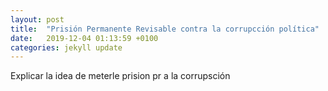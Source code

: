 ```yaml
---
layout: post
title:  "Prisión Permanente Revisable contra la corrupcción política"
date:   2019-12-04 01:13:59 +0100
categories: jekyll update
---
```

Explicar la idea de meterle prision pr a la corrupsción

